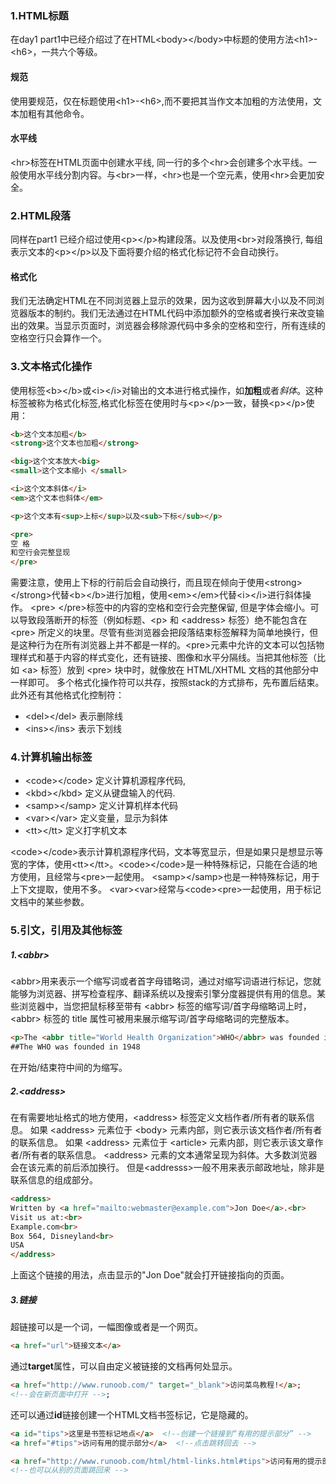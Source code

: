 ### 1.HTML标题
在day1 part1中已经介绍过了在HTML&lt;body&gt;&lt;/body&gt;中标题的使用方法&lt;h1&gt;-&lt;h6&gt;，一共六个等级。

#### 规范
使用要规范，仅在标题使用&lt;h1&gt;-&lt;h6&gt;,而不要把其当作文本加粗的方法使用，文本加粗有其他命令。

#### 水平线
&lt;hr&gt;标签在HTML页面中创建水平线, 同一行的多个&lt;hr&gt;会创建多个水平线。一般使用水平线分割内容。与&lt;br&gt;一样，&lt;hr&gt;也是一个空元素，使用&lt;hr&gt;会更加安全。

### 2.HTML段落
同样在part1 已经介绍过使用&lt;p&gt;&lt;/p&gt;构建段落。以及使用&lt;br&gt;对段落换行, 每组表示文本的&lt;p&gt;&lt;/p&gt;以及下面将要介绍的格式化标记符不会自动换行。

#### 格式化
我们无法确定HTML在不同浏览器上显示的效果，因为这收到屏幕大小以及不同浏览器版本的制约。我们无法通过在HTML代码中添加额外的空格或者换行来改变输出的效果。当显示页面时，浏览器会移除源代码中多余的空格和空行，所有连续的空格空行只会算作一个。

### 3.文本格式化操作
使用标签&lt;b&gt;&lt;/b&gt;或&lt;i&gt;&lt;/i&gt;对输出的文本进行格式操作，如**加粗**或者*斜体*。这种标签被称为格式化标签,格式化标签在使用时与&lt;p&gt;&lt;/p&gt;一致，替换&lt;p&gt;&lt;/p&gt;使用：
```html
<b>这个文本加粗</b>
<strong>这个文本也加粗</strong>

<big>这个文本放大<big>
<small>这个文本缩小 </small>

<i>这个文本斜体</i>
<em>这个文本也斜体</em>

<p>这个文本有<sup>上标</sup>以及<sub>下标</sub></p> 

<pre>
空 格
和空行会完整显现
</pre>
```
需要注意，使用上下标的行前后会自动换行，而且现在倾向于使用&lt;strong&gt;&lt;/strong&gt;代替&lt;b&gt;&lt;/b&gt;进行加粗，使用&lt;em&gt;&lt;/em&gt;代替&lt;i&gt;&lt;/i&gt;进行斜体操作。
&lt;pre&gt; &lt;/pre&gt;标签中的内容的空格和空行会完整保留, 但是字体会缩小。可以导致段落断开的标签（例如标题、&lt;p&gt; 和 &lt;address&gt; 标签）绝不能包含在&lt;pre&gt; 所定义的块里。尽管有些浏览器会把段落结束标签解释为简单地换行，但是这种行为在所有浏览器上并不都是一样的。&lt;pre&gt;元素中允许的文本可以包括物理样式和基于内容的样式变化，还有链接、图像和水平分隔线。当把其他标签（比如 &lt;a&gt; 标签）放到 &lt;pre&gt; 块中时，就像放在 HTML/XHTML 文档的其他部分中一样即可。
多个格式化操作符可以共存，按照stack的方式排布，先布置后结束。此外还有其他格式化控制符：
* &lt;del&gt;&lt;/del&gt; 表示删除线
* &lt;ins&gt;&lt;/ins&gt; 表示下划线

### 4.计算机输出标签
* &lt;code&gt;&lt;/code&gt; 定义计算机源程序代码,
* &lt;kbd&gt;&lt;/kbd&gt; 定义从键盘输入的代码.
* &lt;samp&gt;&lt;/samp&gt; 定义计算机样本代码
* &lt;var&gt;&lt;/var&gt; 定义变量，显示为斜体
* &lt;tt&gt;&lt;/tt&gt; 定义打字机文本

&lt;code&gt;&lt;/code&gt;表示计算机源程序代码，文本等宽显示，但是如果只是想显示等宽的字体，使用&lt;tt&gt;&lt;/tt&gt;。&lt;code&gt;&lt;/code&gt;是一种特殊标记，只能在合适的地方使用，且经常与&lt;pre&gt;一起使用。
&lt;samp&gt;&lt;/samp&gt;也是一种特殊标记，用于上下文提取，使用不多。
&lt;var&gt;&lt;var&gt;经常与&lt;code&gt;&lt;pre&gt;一起使用，用于标记文档中的某些参数。

### 5.引文，引用及其他标签
##### 1.&lt;abbr&gt;
&lt;abbr&gt;用来表示一个缩写词或者首字母错略词，通过对缩写词语进行标记，您就能够为浏览器、拼写检查程序、翻译系统以及搜索引擎分度器提供有用的信息。某些浏览器中，当您把鼠标移至带有 &lt;abbr&gt; 标签的缩写词/首字母缩略词上时，&lt;abbr&gt; 标签的 title 属性可被用来展示缩写词/首字母缩略词的完整版本。

```html
<p>The <abbr title="World Health Organization">WHO</abbr> was founded in 1948.</p>
##The WHO was founded in 1948
```
在开始/结束符中间的为缩写。

##### 2.&lt;address&gt;
在有需要地址格式的地方使用，&lt;address&gt; 标签定义文档作者/所有者的联系信息。
如果 &lt;address&gt; 元素位于 &lt;body&gt; 元素内部，则它表示该文档作者/所有者的联系信息。
如果 &lt;address&gt; 元素位于 &lt;article&gt; 元素内部，则它表示该文章作者/所有者的联系信息。
&lt;address&gt; 元素的文本通常呈现为斜体。大多数浏览器会在该元素的前后添加换行。
但是&lt;addresss&gt;一般不用来表示邮政地址，除非是联系信息的组成部分。
```html
<address>
Written by <a href="mailto:webmaster@example.com">Jon Doe</a>.<br> 
Visit us at:<br>
Example.com<br>
Box 564, Disneyland<br>
USA
</address>
```
上面这个链接的用法，点击显示的"Jon Doe"就会打开链接指向的页面。

##### 3.链接
超链接可以是一个词，一幅图像或者是一个网页。
```html
<a href="url">链接文本</a>
```
通过**target**属性，可以自由定义被链接的文档再何处显示。
```html
<a href="http://www.runoob.com/" target="_blank">访问菜鸟教程!</a>; 
<!--会在新页面中打开 -->;
```
还可以通过**id**链接创建一个HTML文档书签标记，它是隐藏的。
```html
<a id="tips">这里是书签标记地点</a>  <!--创建一个链接到“有用的提示部分” -->
<a href="#tips">访问有用的提示部分</a>  <!--点击跳转回去 -->

<a href="http://www.runoob.com/html/html-links.html#tips">访问有用的提示部分</a>
<!--也可以从别的页面跳回来 -->
```
